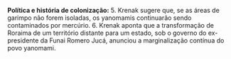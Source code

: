 **Política e história de colonização:**
5. Krenak sugere que, se as áreas de garimpo não forem isoladas, os yanomamis continuarão sendo contaminados por mercúrio.
6. Krenak aponta que a transformação de Roraima de um território distante para um estado, sob o governo do ex-presidente da Funai Romero Jucá, anunciou a marginalização contínua do povo yanomami.
